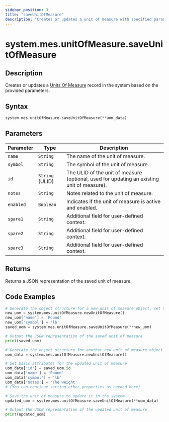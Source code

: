 ```yaml
---
sidebar_position: 3
title: "saveUnitOfMeasure"
description: "Creates or updates a unit of measure with specified parameters."
---
```


# system.mes.unitOfMeasure.saveUnitOfMeasure

## Description

Creates or updates a [Units Of Measure](../../data-model/utility-models/unit-of-measure-model/unit-of-measure) record in the system based on the provided parameters.

## Syntax

```python
system.mes.unitOfMeasure.saveUnitOfMeasure(**uom_data)
```

## Parameters

| Parameter | Type            | Description                                                                                |
| --------- | --------------- | ------------------------------------------------------------------------------------------ |
| `name`    | `String`        | The name of the unit of measure.                                                           |
| `symbol`  | `String`        | The symbol of the unit of measure.                                                         |
| `id`      | `String` (ULID) | The ULID of the unit of measure (optional, used for updating an existing unit of measure). |
| `notes`   | `String`        | Notes related to the unit of measure.                                                      |
| `enabled` | `Boolean`       | Indicates if the unit of measure is active and enabled.                                    |
| `spare1`  | `String`        | Additional field for user-defined context.                                                 |
| `spare2`  | `String`        | Additional field for user-defined context.                                                 |
| `spare3`  | `String`        | Additional field for user-defined context.                                                 |

## Returns

Returns a JSON representation of the saved unit of measure.

## Code Examples

```python
# Generate the object structure for a new unit of measure object, set the parameters and save it
new_uom = system.mes.unitOfMeasure.newUnitOfMeasure()
new_uom['name'] = 'Pound'
new_uom['symbol'] = 'lb'
saved_uom = system.mes.unitOfMeasure.saveUnitOfMeasure(**new_uom)

# Output the JSON representation of the saved unit of measure
print(saved_uom)

# Generate the object structure for another new unit of measure object to update the previous unit of measure
uom_data = system.mes.unitOfMeasure.newUnitOfMeasure()

# Set basic attributes for the updated unit of measure
uom_data['id'] = saved_uom.id
uom_data['name'] = 'Pound'
uom_data['symbol'] = 'lb'
uom_data['notes'] = 'The weight'
# (You can continue setting other properties as needed here)

# Save the unit of measure to update it in the system
updated_uom = system.mes.unitOfMeasure.saveUnitOfMeasure(**uom_data)

# Output the JSON representation of the updated unit of measure
print(updated_uom)
```
